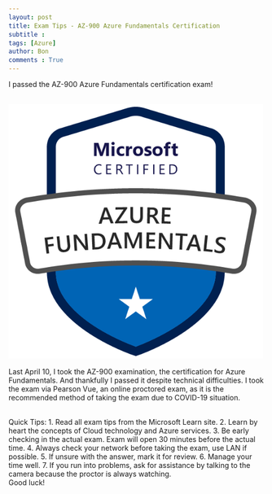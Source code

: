 ```yaml
---
layout: post
title: Exam Tips - AZ-900 Azure Fundamentals Certification
subtitle :
tags: [Azure]
author: Bon
comments : True
---
```


I passed the AZ-900 Azure Fundamentals certification exam!

<br>

<img src="/assets/img/azure-900.png" alt="AZ 900" style="width: 500px;">

<br>

Last April 10, I took the AZ-900 examination, the certification for Azure Fundamentals. And thankfully I passed it despite technical difficulties. I took the exam via Pearson Vue, an online proctored exam, as it is the recommended method of taking the exam due to COVID-19 situation. 

<br>
Quick Tips:
1. Read all exam tips from the Microsoft Learn site.
2. Learn by heart the concepts of Cloud technology and Azure services.
3. Be early checking in the actual exam. Exam will open 30 minutes before the actual time.
4. Always check your network before taking the exam, use LAN if possible.
5. If unsure with the answer, mark it for review.
6. Manage your time well.
7. If you run into problems, ask for assistance by talking to the camera because the proctor is always watching.

<br>
Good luck!
<br>






